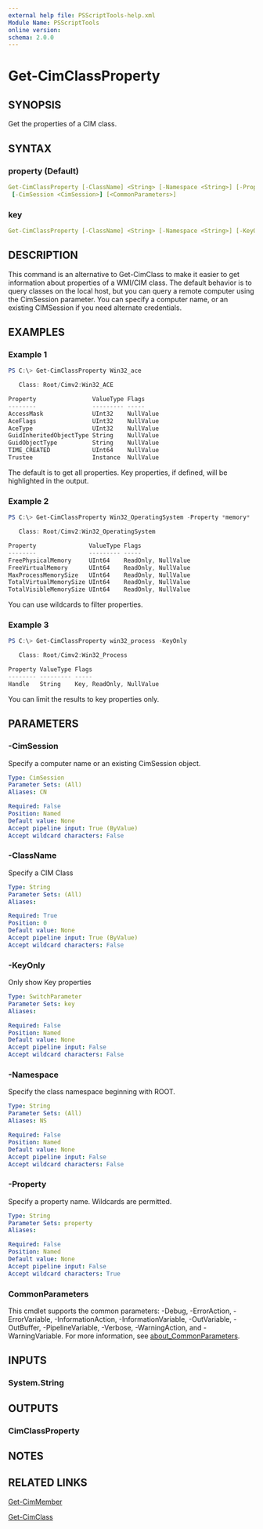 ```yaml
---
external help file: PSScriptTools-help.xml
Module Name: PSScriptTools
online version:
schema: 2.0.0
---
```


# Get-CimClassProperty

## SYNOPSIS

Get the properties of a CIM class.

## SYNTAX

### property (Default)

```yaml
Get-CimClassProperty [-ClassName] <String> [-Namespace <String>] [-Property <String>]
 [-CimSession <CimSession>] [<CommonParameters>]
```

### key

```yaml
Get-CimClassProperty [-ClassName] <String> [-Namespace <String>] [-KeyOnly] [-CimSession <CimSession>] [<CommonParameters>]
```

## DESCRIPTION

This command is an alternative to Get-CimClass to make it easier to get information about properties of a WMI/CIM class. The default behavior is to query classes on the local host, but you can query a remote computer using the CimSession parameter. You can specify a computer name, or an existing CIMSession if you need alternate credentials.

## EXAMPLES

### Example 1

```powershell
PS C:\> Get-CimClassProperty Win32_ace

   Class: Root/Cimv2:Win32_ACE

Property                ValueType Flags
--------                --------- -----
AccessMask              UInt32    NullValue
AceFlags                UInt32    NullValue
AceType                 UInt32    NullValue
GuidInheritedObjectType String    NullValue
GuidObjectType          String    NullValue
TIME_CREATED            UInt64    NullValue
Trustee                 Instance  NullValue
```

The default is to get all properties. Key properties, if defined, will be highlighted in the output.

### Example 2

```powershell
PS C:\> Get-CimClassProperty Win32_OperatingSystem -Property *memory*

   Class: Root/Cimv2:Win32_OperatingSystem

Property               ValueType Flags
--------               --------- -----
FreePhysicalMemory     UInt64    ReadOnly, NullValue
FreeVirtualMemory      UInt64    ReadOnly, NullValue
MaxProcessMemorySize   UInt64    ReadOnly, NullValue
TotalVirtualMemorySize UInt64    ReadOnly, NullValue
TotalVisibleMemorySize UInt64    ReadOnly, NullValue
```

You can use wildcards to filter properties.

### Example 3

```powershell
PS C:\> Get-CimClassProperty win32_process -KeyOnly

   Class: Root/Cimv2:Win32_Process

Property ValueType Flags
-------- --------- -----
Handle   String    Key, ReadOnly, NullValue
```

You can limit the results to key properties only.

## PARAMETERS

### -CimSession
Specify a computer name or an existing CimSession object.

```yaml
Type: CimSession
Parameter Sets: (All)
Aliases: CN

Required: False
Position: Named
Default value: None
Accept pipeline input: True (ByValue)
Accept wildcard characters: False
```

### -ClassName
Specify a CIM Class

```yaml
Type: String
Parameter Sets: (All)
Aliases:

Required: True
Position: 0
Default value: None
Accept pipeline input: True (ByValue)
Accept wildcard characters: False
```

### -KeyOnly
Only show Key properties

```yaml
Type: SwitchParameter
Parameter Sets: key
Aliases:

Required: False
Position: Named
Default value: None
Accept pipeline input: False
Accept wildcard characters: False
```

### -Namespace
Specify the class namespace beginning with ROOT.

```yaml
Type: String
Parameter Sets: (All)
Aliases: NS

Required: False
Position: Named
Default value: None
Accept pipeline input: False
Accept wildcard characters: False
```

### -Property
Specify a property name.
Wildcards are permitted.

```yaml
Type: String
Parameter Sets: property
Aliases:

Required: False
Position: Named
Default value: None
Accept pipeline input: False
Accept wildcard characters: True
```

### CommonParameters
This cmdlet supports the common parameters: -Debug, -ErrorAction, -ErrorVariable, -InformationAction, -InformationVariable, -OutVariable, -OutBuffer, -PipelineVariable, -Verbose, -WarningAction, and -WarningVariable. For more information, see [about_CommonParameters](http://go.microsoft.com/fwlink/?LinkID=113216).

## INPUTS

### System.String

## OUTPUTS

### CimClassProperty

## NOTES

## RELATED LINKS

[Get-CimMember](Get-CimMember.md)

[Get-CimClass]()